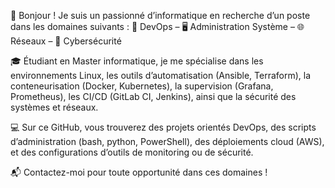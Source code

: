 👋 Bonjour ! Je suis un passionné d’informatique en recherche d’un poste dans les domaines suivants :
🔧 DevOps – 🖥️ Administration Système – 🌐 Réseaux – 🔐 Cybersécurité

🎓 Étudiant en Master informatique, je me spécialise dans les environnements Linux, les outils d’automatisation (Ansible, Terraform), la conteneurisation (Docker, Kubernetes), la supervision (Grafana, Prometheus), les CI/CD (GitLab CI, Jenkins), ainsi que la sécurité des systèmes et réseaux.

💻 Sur ce GitHub, vous trouverez des projets orientés DevOps, des scripts d’administration (bash, python, PowerShell), des déploiements cloud (AWS), et des configurations d’outils de monitoring ou de sécurité.

📬 Contactez-moi pour toute opportunité dans ces domaines !


<!---
2Randi/2Randi is a ✨ special ✨ repository because its `README.md` (this file) appears on your GitHub profile.
You can click the Preview link to take a look at your changes.
--->
